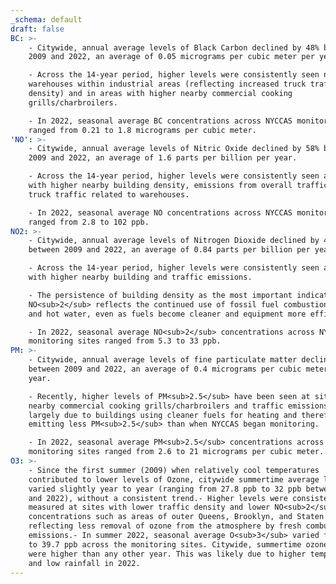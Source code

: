 ```yaml
---
_schema: default
draft: false
BC: >-
    - Citywide, annual average levels of Black Carbon declined by 48% between
    2009 and 2022, an average of 0.05 micrograms per cubic meter per year. 

    - Across the 14-year period, higher levels were consistently seen near
    warehouses within industrial areas (reflecting increased truck traffic
    density) and in areas with higher nearby commercial cooking
    grills/charbroilers. 

    - In 2022, seasonal average BC concentrations across NYCCAS monitoring sites
    ranged from 0.21 to 1.8 micrograms per cubic meter.
'NO': >-
    - Citywide, annual average levels of Nitric Oxide declined by 58% between
    2009 and 2022, an average of 1.6 parts per billion per year. 

    - Across the 14-year period, higher levels were consistently seen at sites
    with higher nearby building density, emissions from overall traffic and from
    truck traffic related to warehouses.

    - In 2022, seasonal average NO concentrations across NYCCAS monitoring sites
    ranged from 2.8 to 102 ppb.
NO2: >-
    - Citywide, annual average levels of Nitrogen Dioxide declined by 41%
    between 2009 and 2022, an average of 0.84 parts per billion per year. 

    - Across the 14-year period, higher levels were consistently seen at sites
    with higher nearby building and traffic emissions. 

    - The persistence of building density as the most important indicator of
    NO<sub>2</sub> reflects the continued use of fossil fuel combustion for heat
    and hot water, even as fuels become cleaner and equipment more efficient. 

    - In 2022, seasonal average NO<sub>2</sub> concentrations across NYCCAS
    monitoring sites ranged from 5.3 to 33 ppb.    
PM: >-
    - Citywide, annual average levels of fine particulate matter declined by 46%
    between 2009 and 2022, an average of 0.4 micrograms per cubic meter per
    year.

    - Recently, higher levels of PM<sub>2.5</sub> have been seen at sites with
    nearby commercial cooking grills/charbroilers and traffic emissions. This is
    largely due to buildings using cleaner fuels for heating and therefore
    emitting less PM<sub>2.5</sub> than when NYCCAS began monitoring.

    - In 2022, seasonal average PM<sub>2.5</sub> concentrations across NYCCAS
    monitoring sites ranged from 2.6 to 21 micrograms per cubic meter.
O3: >-
    - Since the first summer (2009) when relatively cool temperatures
    contributed to lower levels of Ozone, citywide summertime average levels
    varied slightly year to year (ranging from 27.8 ppb to 32 ppb between 2010
    and 2022), without a consistent trend.- Higher levels were consistently
    measured at sites with lower traffic density and lower NO<sub>2</sub>
    concentrations such as areas of outer Queens, Brooklyn, and Staten Island,
    reflecting less removal of ozone from the atmosphere by fresh combustion NOX
    emissions.- In summer 2022, seasonal average O<sub>3</sub> varied from 26.2
    to 39.7 ppb across the monitoring sites. Citywide, summertime ozone levels
    were higher than any other year. This was likely due to higher temperatures
    and low rainfall in 2022.
---
```

